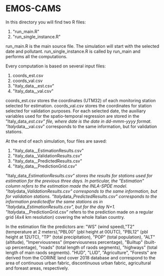 # EMOS-CAMS

In this directory you will find two R files:
1) "run_main.R"
2) "run_single_instance.R"

run_main.R is the main source file. The simulation will start with the selected date and pollutant.
run_single_instance.R is called by run_main and performs all the computations.

Every computation is based on several input files:
1) coords_est.csv
2) coords_val.csv
3) "Italy_<poll>data_<date>_est.csv"
4) "Italy_<poll>data_<date>_val.csv"

coords_est.csv stores the coordinates (UTM32) of each monitoring station selected for estimation. coords_val.csv stores the coordinates for station selected for validation purposes. For each selected date, the auxiliary variables used for the spatio-temporal regression are stored in the "Italy_<poll>data_<date>_est.csv" file, where date is the date in dd-mmm-yyyy format. "Italy_<poll>data_<date>_val.csv" corresponds to the same information, but for validation stations.
  
At the end of each simulation, four files are saved:
1) "Italy_<poll>data_<date>_EstimationResults.csv"
2) "Italy_<poll>data_<date>_ValidationResults.csv"
3) "Italy_<poll>data_<date>_PredictedResults.csv"
4) "Italy_<poll>data_<date>_PredictionGrid.csv"
  
"Italy_<poll>data_<date>_EstimationResults.csv" stores the results for stations used for estimation for the previous three days. In particular, the "Estimation" column refers to the estimation made the INLA-SPDE model. "Italy_<poll>data_<date>_ValidationResults.csv" corresponds to the same information, but for validation stations. "Italy_<poll>data_<date>_PredictedResults.csv" corresponds to the information predictedfor the same stations as in "Italy_<poll>data_<date>_EstimationResults.csv", but for the day N+1. "Italy_<poll>data_<date>_PredictionGrid.csv" refers to the prediction made on a regular grid (4x4 km resolution) covering the whole Italian country.
  
In the estimation file the predictors are:  "WS" (wind speed),"T2" (temperature at 2 meters),"PBL00" (pbl height at 00UTC), "PBL12" (pbl height at 12UTC), "TP" (total precipitation), "POP" (total population), "ALT" (altitude), "Imperviousness" (imperviousness percentage), "Builtup" (built-up percentage), "roads" (total length of raods segments), "highways" (total length of main raods segments). "HUD", "LUD", "Agriculture", "Forests" are derived from the CORINE land cover 2018 database and correspond to the area of continuous urban fabric, discontinuous urban fabric, agricultural and foreast areas, respectively.
